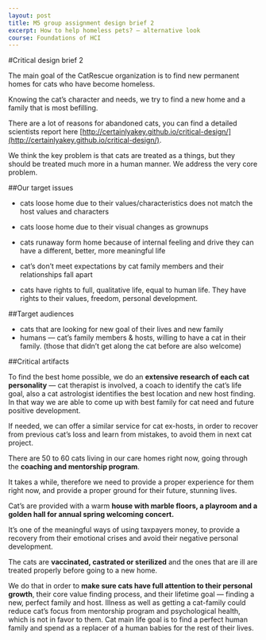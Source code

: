 ```yaml
---
layout: post
title: M5 group assignment design brief 2
excerpt: How to help homeless pets? — alternative look
course: Foundations of HCI
---
```


#Critical design brief 2

The main goal of the CatRescue organization is to find new permanent homes for cats who have become homeless.

Knowing the cat’s character and needs, we try to find a new home and a family that is most befilling. 

There are a lot of reasons for abandoned cats, you can find a detailed scientists report here [http://certainlyakey.github.io/critical-design/](http://certainlyakey.github.io/critical-design/).

We think the key problem is that cats are treated as a things, but they should be treated much more in a human manner. We address the very core problem.

##Our target issues

- cats loose home due to their values/characteristics does not match the host values and characters

- cats loose home due to their visual changes as grownups

- cats runaway form home because of internal feeling and drive they can have a different, better, more meaningful life

- cat’s don’t meet expectations by cat family members and their relationships fall apart

- cats have rights to full, qualitative life, equal to human life. They have rights to their values, freedom, personal development.

##Target audiences

- cats that are looking for new goal of their lives and new family
- humans — cat’s family members & hosts, willing to have a cat in their family. (those that didn’t get along the cat before are also welcome)

##Critical artifacts

To find the best home possible, we do an **extensive research of each cat personality** — cat therapist is involved, a coach to identify the cat’s life goal, also a cat astrologist identifies the best location and new host finding. In that way we are able to come up with best family for cat need and future positive development.

If needed, we can offer a similar service for cat ex-hosts, in order  to recover from previous cat’s loss and learn from mistakes, to avoid them in next cat project.

There are 50 to 60 cats living in our care homes right now, going through the **coaching and mentorship program**.

It takes a while, therefore we need to provide a proper experience for them right now, and provide a proper ground for their future, stunning lives. 

Cat’s are provided with a warm **house with marble floors, a playroom and a golden hall for annual spring welcoming concert.** 

It’s one of the meaningful ways of using taxpayers money, to provide a recovery from their emotional crises and avoid their negative personal development.

The cats are **vaccinated, castrated or sterilized** and the ones that are ill are treated properly before going to a new home.

We do that in order to **make sure cats have full attention to their personal growth**, their core value finding process, and their lifetime goal — finding a new, perfect family and host. Illness as well as getting a cat-family could reduce cat’s focus from mentorship program and psychological health, which is not in favor to them. Cat main life goal is to find a perfect human family and spend as a replacer of a human babies for the rest of their lives.